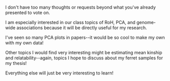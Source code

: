 I don't have too many thoughts or requests beyond what you've already presented to vote on.

I am especially interested in our class topics of RoH, PCA, and genome-wide associations because it will be directly useful for my research. 

I've seen so many PCA plots in papers--it would be so cool to make my own with my own data!

Other topics I would find very interesting might be estimating mean kinship and relatability--again, topics I hope to discuss about my ferret samples for my thesis!

Everything else will just be very interesting to learn!
